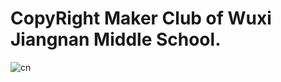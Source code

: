 # CopyRight Maker Club of Wuxi Jiangnan Middle School.
![cn](https://gitee.com/sandzelee/sandzelee/raw/master/pic/%E5%9B%BD%E6%97%972048.png)
